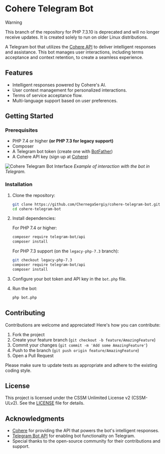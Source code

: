 # Cohere Telegram Bot

> [!WARNING]
> This branch of the repository for PHP 7.3.10 is deprecated and will no longer receive updates. It is created solely to run on older Linux distributions.

A Telegram bot that utilizes the [Cohere API](https://cohere.ai/) to deliver intelligent responses and assistance. This bot manages user interactions, including terms acceptance and context retention, to create a seamless experience.

## Features

- Intelligent responses powered by Cohere's AI.
- User context management for personalized interactions.
- Terms of service acceptance flow.
- Multi-language support based on user preferences.

## Getting Started

### Prerequisites

- PHP 7.4 or higher **(or PHP 7.3 for legacy support)**
- Composer
- A Telegram bot token (create one with [BotFather](https://t.me/BotFather))
- A Cohere API key (sign up at [Cohere](https://cohere.ai/))

![Cohere Telegram Bot Interface](https://github.com/user-attachments/assets/5bd480c5-3990-435a-b115-82e158f3a226)
*Example of interaction with the bot in Telegram.*

### Installation

1. Clone the repository:
   ```bash
   git clone https://github.com/ChernegaSergiy/cohere-telegram-bot.git
   cd cohere-telegram-bot
   ```

2. Install dependencies:

   For PHP 7.4 or higher:
   ```bash
   composer require telegram-bot/api
   composer install
   ```

   For PHP 7.3 support (on the `legacy-php-7.3` branch):
   ```bash
   git checkout legacy-php-7.3
   composer require telegram-bot/api
   composer install
   ```

3. Configure your bot token and API key in the `bot.php` file.

4. Run the bot:
   ```bash
   php bot.php
   ```

## Contributing

Contributions are welcome and appreciated! Here's how you can contribute:

1. Fork the project
2. Create your feature branch (`git checkout -b feature/AmazingFeature`)
3. Commit your changes (`git commit -m 'Add some AmazingFeature'`)
4. Push to the branch (`git push origin feature/AmazingFeature`)
5. Open a Pull Request

Please make sure to update tests as appropriate and adhere to the existing coding style.

## License

This project is licensed under the CSSM Unlimited License v2 (CSSM-ULv2). See the [LICENSE](LICENSE) file for details.

## Acknowledgments

- [Cohere](https://cohere.ai/) for providing the API that powers the bot's intelligent responses.
- [Telegram Bot API](https://core.telegram.org/bots/api) for enabling bot functionality on Telegram.
- Special thanks to the open-source community for their contributions and support.
